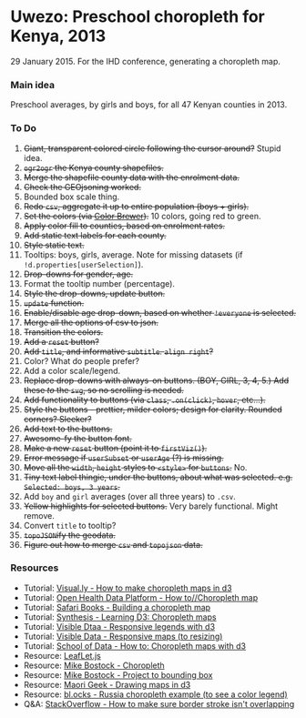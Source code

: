 Uwezo: Preschool choropleth for Kenya, 2013
=======

29 January 2015. For the IHD conference, generating a choropleth map. 

### Main idea

Preschool averages, by girls and boys, for all 47 Kenyan counties in 2013.


### To Do
1. ~~Giant, transparent colored circle following the cursor around?~~ Stupid idea.
2. ~~`ogr2ogr` the Kenya county shapefiles.~~
3. ~~Merge the shapefile county data with the enrolment data.~~
4. ~~Check the GEOjsoning worked.~~
5. Bounded box scale thing.
6. ~~Redo `csv`, aggregate it up to entire population (boys + girls).~~
7. ~~Set the colors (via [Color Brewer](http://colorbrewer2.org/)).~~ 10 colors, going red to green.
8. ~~Apply color fill to counties, based on enrolment rates.~~
9. ~~Add static text labels for each county.~~
10. ~~Style static text.~~
11. Tooltips: boys, girls, average. Note for missing datasets (if `!d.properties[userSelection]`).
12. ~~Drop-downs for gender, age.~~
13. Format the tooltip number (percentage).
14. ~~Style the drop-downs, update button.~~
15. ~~`update` function.~~
16. ~~Enable/disable age drop-down, based on whether `!everyone` is selected.~~
17. ~~Merge all the options of csv to json.~~
18. ~~Transition the colors.~~
19. ~~Add a `reset` button?~~ 
20. ~~Add `title`, and informative `subtitle`. `align right`?~~
21. Color? What do people prefer?
22. Add a color scale/legend.
23. ~~Replace drop-downs with always-on buttons. (BOY, GIRL, 3, 4, 5.) Add these _to_ the `svg`, so no scrolling is needed.~~
24. ~~Add functionality to buttons (via `class`, `.on(click)`, `hover`, etc...).~~ 
25. ~~Style the buttons - prettier, milder colors; design for clarity. Rounded corners? Sleeker?~~
26. ~~Add text to the buttons.~~
27. ~~Awesome-fy the button font.~~
28. ~~Make a new `reset` button (point it to `firstViz()`).~~
29. ~~Error message if `userSubset` or `userAge` (?) is missing.~~
30. ~~Move all the `width`, `height` styles to `<style>` for `buttons`.~~ No.
31. ~~Tiny text label thingie, under the buttons, about what was selected. e.g. `Selected: boys, 3 years`.~~
32. Add `boy` and `girl` averages (over all three years) to `.csv`. 
33. ~~Yellow highlights for selected buttons.~~ Very barely functional. Might remove.
34. Convert `title` to tooltip?
35. ~~`topoJSON`ify the geodata.~~
36. ~~Figure out how to merge `csv` and `topojson` data.~~
  


### Resources

* Tutorial: [Visual.ly - How to make choropleth maps in d3](http://blog.visual.ly/how-to-make-choropleth-maps-in-d3/)
* Tutorial: [Open Health Data Platform - How to//Choropleth map](http://www.cde.org.uk/howto/choropleth-maps/)
* Tutorial: [Safari Books - Building a choropleth map](https://www.safaribooksonline.com/library/view/data-visualization-with/9781782162162/ch12s04.html)
* Tutorial: [Synthesis - Learning D3: Choropleth maps](http://synthesis.sbecker.net/articles/2012/07/18/learning-d3-part-7-choropleth-maps)
* Tutorial: [Visible Dtaa - Responsive legends with d3](https://eyeseast.github.io/visible-data/2013/08/27/responsive-legends-with-d3/)
* Tutorial: [Visible Data - Responsive maps (to resizing)](https://eyeseast.github.io/visible-data/2013/08/26/responsive-d3/)
* Tutorial: [School of Data - How to: Choropleth maps with d3](http://schoolofdata.org/2014/06/06/how-to-choropleth-maps-with-d3/)
* Resource: [LeafLet.js](http://leafletjs.com/reference.html)
* Resource: [Mike Bostock - Choropleth](http://bl.ocks.org/mbostock/4060606)
* Resource: [Mike Bostock - Project to bounding box](http://bl.ocks.org/mbostock/4707858)
* Resource: [Maori Geek - Drawing maps in d3](http://www.maori.geek.nz/post/d3_js_geo_fun)
* Resource: [bl.ocks - Russia choropleth example (to see a color legend)](http://bl.ocks.org/KoGor/5685876)
* Q&A: [StackOverflow - How to make sure border stroke isn't overlapping](https://stackoverflow.com/questions/17917072/choropleth-maps-changing-stroke-color-in-mouseover-shows-overlapping-boundari)


